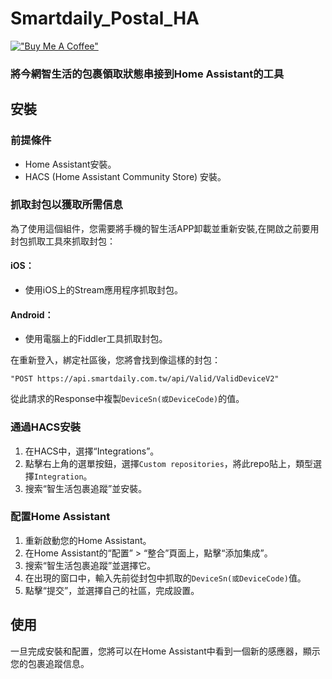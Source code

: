 # Smartdaily_Postal_HA
[!["Buy Me A Coffee"](https://www.buymeacoffee.com/assets/img/custom_images/orange_img.png)]([https://www.buymeacoffee.com/gbraad](https://www.buymeacoffee.com/andyching168))
### 將今網智生活的包裹領取狀態串接到Home Assistant的工具

## 安裝

### 前提條件

- Home Assistant安裝。
- HACS (Home Assistant Community Store) 安裝。

### 抓取封包以獲取所需信息

為了使用這個組件，您需要將手機的智生活APP卸載並重新安裝,在開啟之前要用封包抓取工具來抓取封包：

#### iOS：

- 使用iOS上的Stream應用程序抓取封包。

#### Android：

- 使用電腦上的Fiddler工具抓取封包。

在重新登入，綁定社區後，您將會找到像這樣的封包：

```
"POST https://api.smartdaily.com.tw/api/Valid/ValidDeviceV2"
```

從此請求的Response中複製`DeviceSn(或DeviceCode)`的值。

### 通過HACS安裝

1. 在HACS中，選擇“Integrations”。
2. 點擊右上角的選單按鈕，選擇`Custom repositories`，將此repo貼上，類型選擇`Integration`。
3. 搜索“智生活包裹追蹤”並安裝。

### 配置Home Assistant

1. 重新啟動您的Home Assistant。
2. 在Home Assistant的“配置” > “整合”頁面上，點擊“添加集成”。
3. 搜索“智生活包裹追蹤”並選擇它。
4. 在出現的窗口中，輸入先前從封包中抓取的`DeviceSn(或DeviceCode)`值。
5. 點擊“提交”，並選擇自己的社區，完成設置。

## 使用

一旦完成安裝和配置，您將可以在Home Assistant中看到一個新的感應器，顯示您的包裹追蹤信息。
